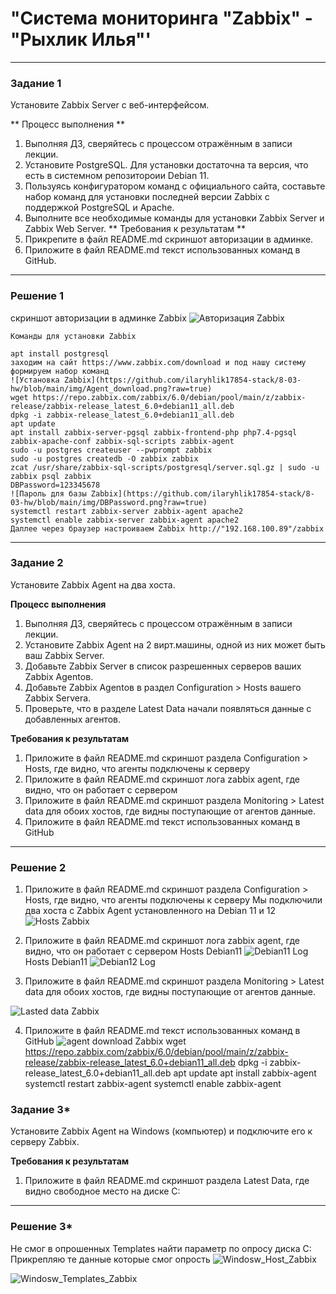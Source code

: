 # "Система мониторинга "Zabbix" - "Рыхлик Илья"' 

---

### Задание 1

Установите Zabbix Server с веб-интерфейсом.

** Процесс выполнения **
1. Выполняя ДЗ, сверяйтесь с процессом отражённым в записи лекции.
2. Установите PostgreSQL. Для установки достаточна та версия, что есть в системном репозитороии Debian 11.
3. Пользуясь конфигуратором команд с официального сайта, составьте набор команд для установки последней версии Zabbix с поддержкой PostgreSQL и Apache.
4. Выполните все необходимые команды для установки Zabbix Server и Zabbix Web Server.
** Требования к результатам **
1. Прикрепите в файл README.md скриншот авторизации в админке.
2. Приложите в файл README.md текст использованных команд в GitHub.

---

### Решение 1

скриншот авторизации в админке Zabbix
![Авторизация Zabbix](https://github.com/ilaryhlik17854-stack/8-03-hw/blob/main/img/Zabbiz_auth.png?raw=true)

`Команды для установки Zabbix`
```
apt install postgresql
заходим на сайт https://www.zabbix.com/download и под нашу систему формируем набор команд
![Установка Zabbix](https://github.com/ilaryhlik17854-stack/8-03-hw/blob/main/img/Agent_download.png?raw=true)
wget https://repo.zabbix.com/zabbix/6.0/debian/pool/main/z/zabbix-release/zabbix-release_latest_6.0+debian11_all.deb
dpkg -i zabbix-release_latest_6.0+debian11_all.deb
apt update
apt install zabbix-server-pgsql zabbix-frontend-php php7.4-pgsql zabbix-apache-conf zabbix-sql-scripts zabbix-agent
sudo -u postgres createuser --pwprompt zabbix
sudo -u postgres createdb -O zabbix zabbix
zcat /usr/share/zabbix-sql-scripts/postgresql/server.sql.gz | sudo -u zabbix psql zabbix
DBPassword=123345678
![Пароль для базы Zabbix](https://github.com/ilaryhlik17854-stack/8-03-hw/blob/main/img/DBPassword.png?raw=true)
systemctl restart zabbix-server zabbix-agent apache2
systemctl enable zabbix-server zabbix-agent apache2
Даллее через браузер настроиваем Zabbix http://"192.168.100.89"/zabbix
```


---

### Задание 2

Установите Zabbix Agent на два хоста.

**Процесс выполнения**
1. Выполняя ДЗ, сверяйтесь с процессом отражённым в записи лекции.
2. Установите Zabbix Agent на 2 вирт.машины, одной из них может быть ваш Zabbix Server.
3. Добавьте Zabbix Server в список разрешенных серверов ваших Zabbix Agentов.
4. Добавьте Zabbix Agentов в раздел Configuration > Hosts вашего Zabbix Servera.
5. Проверьте, что в разделе Latest Data начали появляться данные с добавленных агентов.

**Требования к результатам**
1. Приложите в файл README.md скриншот раздела Configuration > Hosts, где видно, что агенты подключены к серверу
2. Приложите в файл README.md скриншот лога zabbix agent, где видно, что он работает с сервером
3. Приложите в файл README.md скриншот раздела Monitoring > Latest data для обоих хостов, где видны поступающие от агентов данные.
4. Приложите в файл README.md текст использованных команд в GitHub

---

### Решение 2

1. Приложите в файл README.md скриншот раздела Configuration > Hosts, где видно, что агенты подключены к серверу
Мы подключили два хоста с Zabbix Agent установленного на Debian 11 и 12
![Hosts Zabbix](https://github.com/ilaryhlik17854-stack/8-03-hw/blob/main/img/Zabbix_hosts.png?raw=true)

2. Приложите в файл README.md скриншот лога zabbix agent, где видно, что он работает с сервером
Hosts Debian11
![Debian11 Log](https://github.com/ilaryhlik17854-stack/8-03-hw/blob/main/img/debian11.png?raw=true)
Hosts Debian11
![Debian12 Log](https://github.com/ilaryhlik17854-stack/8-03-hw/blob/main/img/debian12.png?raw=true)

3. Приложите в файл README.md скриншот раздела Monitoring > Latest data для обоих хостов, где видны поступающие от агентов данные.

![Lasted data Zabbix](https://github.com/ilaryhlik17854-stack/8-03-hw/blob/main/img/LastedDate.png?raw=true)

4. Приложите в файл README.md текст использованных команд в GitHub
![agent download Zabbix](https://github.com/ilaryhlik17854-stack/8-03-hw/blob/main/img/Agent_download.png?raw=true)
wget https://repo.zabbix.com/zabbix/6.0/debian/pool/main/z/zabbix-release/zabbix-release_latest_6.0+debian11_all.deb
dpkg -i zabbix-release_latest_6.0+debian11_all.deb
apt update
apt install zabbix-agent
systemctl restart zabbix-agent
systemctl enable zabbix-agent

### Задание 3*

Установите Zabbix Agent на Windows (компьютер) и подключите его к серверу Zabbix.

**Требования к результатам**
1. Приложите в файл README.md скриншот раздела Latest Data, где видно свободное место на диске C:

---

### Решение 3*

Не смог в опрошенных Templates найти параметр по опросу диска С:
Прикрепляю те данные которые смог опрость
![Windosw_Host_Zabbix](https://github.com/ilaryhlik17854-stack/8-03-hw/blob/main/img/Windosw_Host.png?raw=true)

![Windosw_Templates_Zabbix](https://github.com/ilaryhlik17854-stack/8-03-hw/blob/main/img/Windosw_Templates.png?raw=true)

